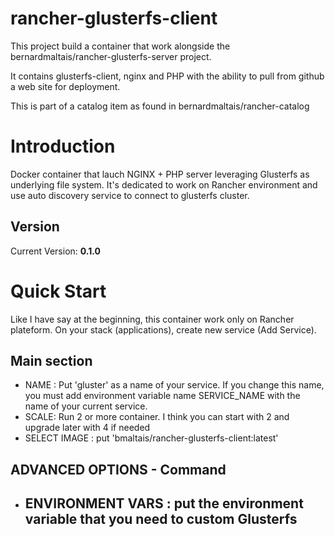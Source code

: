 # rancher-glusterfs-client
This project build a container that work alongside the bernardmaltais/rancher-glusterfs-server project.

It contains glusterfs-client, nginx and PHP with the ability to pull from github a web site for deployment.

This is part of a catalog item as found in bernardmaltais/rancher-catalog

# Introduction

Docker container that lauch NGINX + PHP server leveraging Glusterfs as underlying file system. It's dedicated to work on Rancher environment and use auto discovery service to connect to glusterfs cluster.

## Version

Current Version: **0.1.0**

# Quick Start
Like I have say at the beginning, this container work only on Rancher plateform. On your stack (applications), create new service (Add Service).

## Main section
- NAME : Put 'gluster' as a name of your service. If you change this name, you must add environment variable name SERVICE_NAME with the name of your current service.
- SCALE:  Run 2 or more container. I think you can start with 2 and upgrade later with 4 if needed
- SELECT IMAGE : put 'bmaltais/rancher-glusterfs-client:latest'

## ADVANCED OPTIONS - Command
- ENVIRONMENT VARS : put the environment variable that you need to custom Glusterfs
  - 




